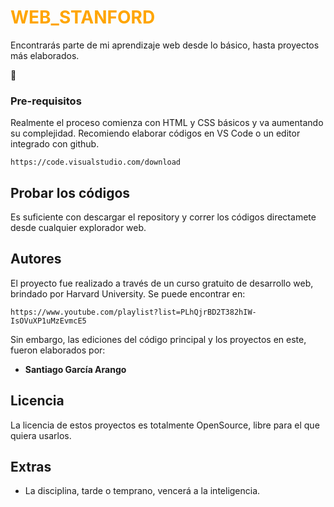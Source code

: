 # <span style="color:orange">WEB_STANFORD</span>

Encontrarás parte de mi aprendizaje web desde lo básico, hasta proyectos más elaborados.

:rocket:

### Pre-requisitos

Realmente el proceso comienza con HTML y CSS básicos y va aumentando su complejidad.
Recomiendo elaborar códigos en VS Code o un editor integrado con github.

```
https://code.visualstudio.com/download
```

## Probar los códigos

Es suficiente con descargar el repository y correr los códigos directamete desde cualquier explorador web.


## Autores

El proyecto fue realizado a través de un curso gratuito de desarrollo web, brindado por Harvard University.
Se puede encontrar en:
```
https://www.youtube.com/playlist?list=PLhQjrBD2T382hIW-IsOVuXP1uMzEvmcE5
```
Sin embargo, las ediciones del código principal y los proyectos en este, fueron elaborados por:
* **Santiago García Arango** 


## Licencia

La licencia de estos proyectos es totalmente OpenSource, libre para el que quiera usarlos.

## Extras

* La disciplina, tarde o temprano, vencerá a la inteligencia.
